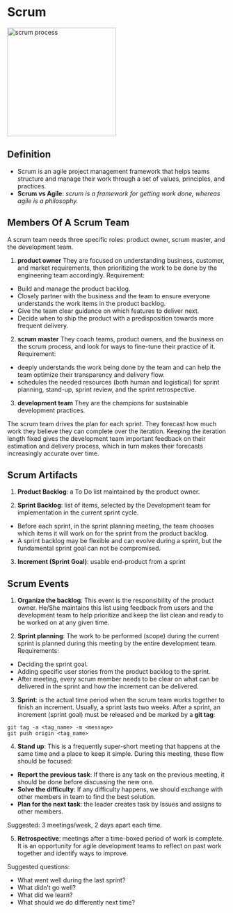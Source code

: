 # Scrum

<img src="https://github.com/gdsc-hcmut/working-process/assets/131350457/2b641f3f-7595-4b6d-9337-dfb5c67f203e" alt="scrum process" style="height:250px" />

## Definition
- Scrum is an agile project management framework that helps teams structure and manage their work through a set of values, principles, and practices.
- **Scrum vs Agile**: *scrum is a framework for getting work done, whereas agile is a philosophy.*

## Members Of A Scrum Team

A scrum team needs three specific roles: product owner, scrum master, and the development team.

1. **product owner**
They are focused on understanding business, customer, and market requirements, then prioritizing the work to be done by the engineering team accordingly. Requirement:
- Build and manage the product backlog.
- Closely partner with the business and the team to ensure everyone understands the work items in the product backlog.
- Give the team clear guidance on which features to deliver next.
- Decide when to ship the product with a predisposition towards more frequent delivery.

2. **scrum master**
They coach teams, product owners, and the business on the scrum process, and look for ways to fine-tune their practice of it. Requirement:
- deeply understands the work being done by the team and can help the team optimize their transparency and delivery flow.
- schedules the needed resources (both human and logistical) for sprint planning, stand-up, sprint review, and the sprint retrospective.

3. **development team**
They are the champions for sustainable development practices.

The scrum team drives the plan for each sprint. They forecast how much work they believe they can complete over the iteration. Keeping the iteration length fixed gives the development team important feedback on their estimation and delivery process, which in turn makes their forecasts increasingly accurate over time.

## Scrum Artifacts

1. **Product Backlog**: a To Do list maintained by the product owner.

2. **Sprint Backlog**: list of items, selected by the Development team for implementation in the current sprint cycle.
- Before each sprint, in the sprint planning meeting, the team chooses which items it will work on for the sprint from the product backlog.
- A sprint backlog may be flexible and can evolve during a sprint, but the fundamental sprint goal can not be compromised.

3. **Increment (Sprint Goal)**: usable end-product from a sprint

## Scrum Events

1. **Organize the backlog**: This event is the responsibility of the product owner. He/She maintains this list using feedback from users and the development team to help prioritize and keep the list clean and ready to be worked on at any given time.

2. **Sprint planning**: The work to be performed (scope) during the current sprint is planned during this meeting by the entire development team. Requirements:
- Deciding the sprint goal.
- Adding specific user stories from the product backlog to the sprint.
- After meeting, every scrum member needs to be clear on what can be delivered in the sprint and how the increment can be delivered.

3. **Sprint**: is the actual time period when the scrum team works together to finish an increment. Usually, a sprint lasts two weeks. After a sprint, an increment (sprint goal) must be released and be marked by a **git tag**:

```
git tag -a <tag_name> -m <message>
git push origin <tag_name>
```

4. **Stand up**: This is a frequently super-short meeting that happens at the same time and a place to keep it simple. During this meeting, these flow should be focused:
- **Report the previous task**: If there is any task on the previous meeting, it should be done before discussing the new one.
- **Solve the difficulty**: If any difficulty happens, we should exchange with other members in team to find the best solution.
- **Plan for the next task**: the leader creates task by Issues and assigns to other members.

Suggested: 3 meetings/week, 2 days apart each time.

5. **Retrospective**: meetings after a time-boxed period of work is complete. It is an opportunity for agile development teams to reflect on past work together and identify ways to improve.

Suggested questions:
- What went well during the last sprint?
- What didn’t go well? 
- What did we learn? 
- What should we do differently next time?